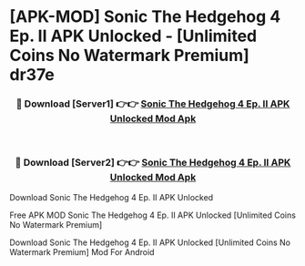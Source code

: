 # [APK-MOD] Sonic The Hedgehog 4 Ep. II APK Unlocked - [Unlimited Coins No Watermark Premium] dr37e



<div align="center">
<h3>🔴 Download [Server1] 👉👉 <a href="https://momento.my/?title=Sonic_The_Hedgehog_4_Ep._II_APK_Unlocked">Sonic The Hedgehog 4 Ep. II APK Unlocked Mod Apk</a></h3><br>

<h3>🔴 Download [Server2] 👉👉 <a href="https://momento.my/?title=Sonic_The_Hedgehog_4_Ep._II_APK_Unlocked">Sonic The Hedgehog 4 Ep. II APK Unlocked Mod Apk</a></h3>
</div>



Download Sonic The Hedgehog 4 Ep. II APK Unlocked 

Free APK MOD Sonic The Hedgehog 4 Ep. II APK Unlocked [Unlimited Coins No Watermark Premium]

Download Sonic The Hedgehog 4 Ep. II APK Unlocked [Unlimited Coins No Watermark Premium] Mod For Android
